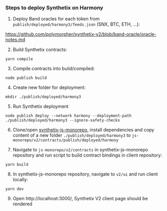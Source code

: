 ### Steps to deploy Synthetix on Harmony

1. Deploy Band oracles for each token from `publish/deployed/harmony3/feeds.json` (SNX, BTC, ETH, ...):

https://github.com/polymorpher/synthetix-v2/blob/band-oracle/oracle-notes.md

2. Build Synthetix contracts:
```shell
yarn compile
```

3. Compile contracts into build/compiled:
```shell
node publish build
```

4. Create new folder for deployment:
```shell
mkdir ./publish/deployed/harmony3
```

5. Run Synthetix deployment
```shell
node publish deploy --network harmony --deployment-path ./publish/deployed/harmony3 --ignore-safety-checks
```

6. Clone/open [synthetix-js-monorepo](https://github.com/ArtemKolodko/synthetix-js-monorepo/pull/1), install dependencies and copy content of a new folder `./publish/deployed/harmony3` to `js-monorepo/v2/contracts/publish/deployed/harmony` 

7. Navigate to `js-monorepo/v2/contracts` in synthetix-js-monorepo repository and run script to build contract bindings in client repository:
```shell
yarn build
```

8. In synthetix-js-monorepo repository, navigate to `v2/ui` and run client locally:
```shell
yarn dev
```

9. Open http://localhost:3000/, Synthetix V2 client page should be rendered
